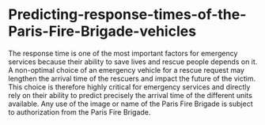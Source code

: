 # Predicting-response-times-of-the-Paris-Fire-Brigade-vehicles
The response time is one of the most important factors for emergency services because their ability to save lives and rescue people depends on it. A non-optimal choice of an emergency vehicle for a rescue request may lengthen the arrival time of the rescuers and impact the future of the victim. This choice is therefore highly critical for emergency services and directly rely on their ability to predict precisely the arrival time of the different units available. Any use of the image or name of the Paris Fire Brigade is subject to authorization from the Paris Fire Brigade.
